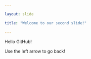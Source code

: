 ```yaml
---

layout: slide

title: "Welcome to our second slide!"

---
```


Hello GitHub!

Use the left arrow to go back!
